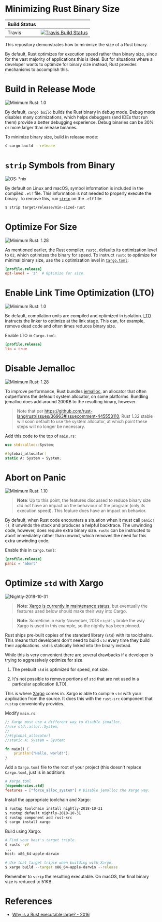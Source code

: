 # Minimizing Rust Binary Size

| Build Status |                                                                                |
|--------------|--------------------------------------------------------------------------------|
| Travis       | [![Travis Build Status][travis-build-status-svg]][travis-build-status]         |

This repository demonstrates how to minimize the size of a Rust binary.

By default, Rust optimizes for execution speed rather than binary size, since for the vast
majority of applications this is ideal. But for situations where a developer wants to optimize
for binary size instead, Rust provides mechanisms to accomplish this.

# Build in Release Mode

![Minimum Rust: 1.0](https://img.shields.io/badge/Minimum%20Rust%20Version-1.0-brightgreen.svg)

By default, `cargo build` builds the Rust binary in debug mode. Debug mode disables many
optimizations, which helps debuggers (and IDEs that run them) provide a better debugging
experience. Debug binaries can be 30% or more larger than release binaries.

To minimize binary size, build in release mode:

```bash
$ cargo build --release
```

# `strip` Symbols from Binary

![OS: *nix](https://img.shields.io/badge/OS-*nix-brightgreen.svg)

By default on Linux and macOS, symbol information is included in the compiled `.elf` file. This
information is not needed to properly execute the binary.
To remove this, run [`strip`](https://linux.die.net/man/1/strip) on the `.elf` file:

```bash
$ strip target/release/min-sized-rust
```

# Optimize For Size

![Minimum Rust: 1.28](https://img.shields.io/badge/Minimum%20Rust%20Version-1.28-brightgreen.svg)

As mentioned earlier, the Rust compiler, `rustc`, defaults its optimization level to `O2`,
which optimizes the binary for speed. To instruct `rustc` to optimize for minimal binary
size, use the `z` optimization level in 
[`Cargo.toml`](https://doc.rust-lang.org/cargo/reference/manifest.html):

```toml
[profile.release]
opt-level = 'z'  # Optimize for size.
```

# Enable Link Time Optimization (LTO)

![Minimum Rust: 1.0](https://img.shields.io/badge/Minimum%20Rust%20Version-1.0-brightgreen.svg)

Be default, compilation units are compiled and optimized in isolation. 
[LTO](https://llvm.org/docs/LinkTimeOptimization.html) instructs the linker to optimize at the
link stage. This can, for example, remove dead code and often times reduces binary size.

Enable LTO in `Cargo.toml`:

```toml
[profile.release]
lto = true
```

# Disable Jemalloc

![Minimum Rust: 1.28](https://img.shields.io/badge/Minimum%20Rust%20Version-1.28-brightgreen.svg)

To improve performance, Rust bundles 
[jemalloc](https://github.com/jemalloc/jemalloc), an allocator that often outperforms the
defeault system allocator, on some platforms. Bundling jemalloc does add around 200KB to the
resulting binary, however.

> Note that per https://github.com/rust-lang/rust/issues/36963#issuecomment-445553110, 
Rust 1.32 stable will soon default to use the system allocator, at which point these 
steps will no longer be necessary.

Add this code to the top of `main.rs`:

```rust
use std::alloc::System;

#[global_allocator]
static A: System = System;
```

# Abort on Panic

![Minimum Rust: 1.10](https://img.shields.io/badge/Minimum%20Rust%20Version-1.10-brightgreen.svg)

> **Note**: Up to this point, the features discussed to reduce binary size did not have an
impact on the behaviour of the program (only its execution speed). This feature does
have an impact on behavior.

By default, when Rust code encounters a situation when it must call `panic!()`, it unwinds the
stack and produces a helpful backtrace. The unwinding code, however, does require extra binary
size. `rustc` can be instructed to abort immediately rather than unwind, which removes the
need for this extra unwinding code.

Enable this in `Cargo.toml`:

```toml
[profile.release]
panic = 'abort'
```

# Optimize `std` with Xargo

![Nightly-2018-10-31](https://img.shields.io/badge/Rust%20Version-nightly_2018/10/31-orange.svg)

> **Note**: [Xargo is currently in maintenance status](https://github.com/japaric/xargo/issues/193),
  but eventually the features used below should make their way into Cargo.

> **Note**: Sometime in early November, 2018 `nightly` broke the way Xargo is used in this example,
so the nightly has been pinned.

Rust ships pre-built copies of the standard library (`std`) with its toolchains. This means
that developers don't need to build `std` every time they build their applications. `std`
is statically linked into the binary instead.

While this is very convenient there are several drawbacks if a developer is trying to
aggressively optimize for size.

1. The prebuilt `std` is optimized for speed, not size.

2. It's not possible to remove portions of `std` that are not used in a particular application 
   (LTO).

This is where [Xargo](https://github.com/japaric/xargo) comes in. Xargo is able to compile
`std` with your application from the source. It does this with the `rust-src` component that
`rustup` conveniently provides.

Modify `main.rs`:

```rust
// Xargo must use a different way to disable jemalloc.
//use std::alloc::System;
//
//#[global_allocator]
//static A: System = System;

fn main() {
    println!("Hello, world!");
}
```

Add a `Xargo.toml` file to the root of your project 
(this doesn't replace `Cargo.toml`, just is in addition):

```toml
# Xargo.toml
[dependencies.std]
features = ["force_alloc_system"] # Disable jemalloc the Xargo way.
```

Install the appropriate toolchain and Xargo:

```bash
$ rustup toolchain install nightly-2018-10-31
$ rustup default nightly-2018-10-31
$ rustup component add rust-src
$ cargo install xargo
```

Build using Xargo:

```bash
# Find your host's target triple. 
$ rustc -vV
...
host: x86_64-apple-darwin

# Use that target triple when building with Xargo.
$ xargo build --target x86_64-apple-darwin --release
```

Remember to `strip` the resulting executable. On macOS, the final binary size is reduced to 51KB.

# References

- [Why is a Rust executable large? - 2016](https://lifthrasiir.github.io/rustlog/why-is-a-rust-executable-large.html)

<!-- Badges -->
[travis-build-status]: https://travis-ci.org/johnthagen/min-sized-rust
[travis-build-status-svg]: https://travis-ci.org/johnthagen/min-sized-rust.svg?branch=master
